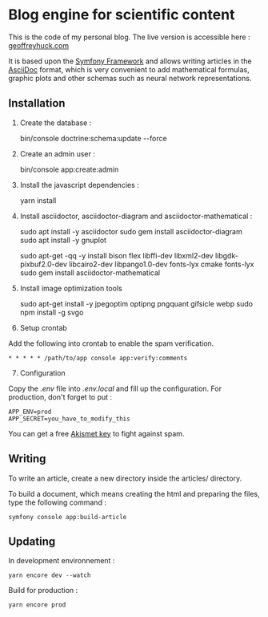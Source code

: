# Blog engine for scientific content

This is the code of my personal blog. The live version is accessible here : [geoffreyhuck.com](https://geoffreyhuck.com)

It is based upon the [Symfony Framework](https://github.com/symfony/symfony) and allows writing articles in the [AsciiDoc](https://asciidoc.org) format, which is very convenient to add mathematical formulas, graphic plots and other schemas such as neural network representations.

## Installation

1. Create the database :
    

    bin/console doctrine:schema:update --force

2. Create an admin user :


    bin/console app:create:admin

3. Install the javascript dependencies :


    yarn install
    

4. Install asciidoctor, asciidoctor-diagram and asciidoctor-mathematical :


    sudo apt install -y asciidoctor
    sudo gem install asciidoctor-diagram
    sudo apt install -y gnuplot

    sudo apt-get -qq -y install bison flex libffi-dev libxml2-dev libgdk-pixbuf2.0-dev libcairo2-dev libpango1.0-dev fonts-lyx cmake fonts-lyx
    sudo gem install asciidoctor-mathematical

5. Install image optimization tools


    sudo apt-get install -y jpegoptim optipng pngquant gifsicle webp
    sudo npm install -g svgo

6. Setup crontab

Add the following into crontab to enable the spam verification.

    * * * * * /path/to/app console app:verify:comments

7. Configuration

Copy the *.env* file into *.env.local* and fill up the configuration. For production, don't forget to put :

    APP_ENV=prod
    APP_SECRET=you_have_to_modify_this

You can get a free [Akismet key](https://akismet.com/signup/) to fight against spam.

## Writing

To write an article, create a new directory inside the articles/ directory.

To build a document, which means creating the html and preparing the files, type the following command :

    symfony console app:build-article





## Updating

In development environnement :
    
    yarn encore dev --watch
    
Build for production :

    yarn encore prod
